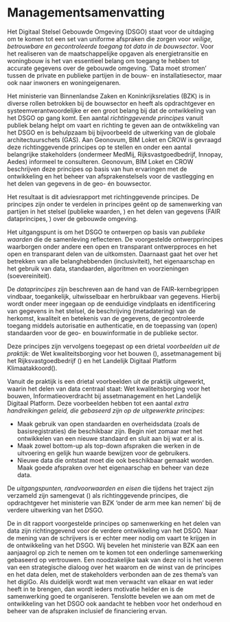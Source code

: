 Managementsamenvatting
======================

Het Digitaal Stelsel Gebouwde Omgeving (DSGO) staat voor de uitdaging om te komen tot een set van
uniforme afspraken die zorgen voor *veilige, betrouwbare en gecontroleerde
toegang tot data in de bouwsector*. Voor het realiseren van de maatschappelijke
opgaven als energietransitie en woningbouw is het van essentieel belang om
toegang te hebben tot accurate gegevens over de gebouwde omgeving. ‘Data moet
stromen’ tussen de private en publieke partijen in de bouw- en
installatiesector, maar ook naar inwoners en woningeigenaren.

Het ministerie van Binnenlandse Zaken en Koninkrijksrelaties (BZK) is in diverse rollen betrokken bij de bouwsector en heeft als opdrachtgever en systeemverantwoordelijke er een groot belang bij dat de ontwikkeling van het DSGO op gang komt. Een aantal *richtinggevende principes* vanuit publiek belang helpt om vaart en richting te geven aan de ontwikkeling van het DSGO en is behulpzaam bij bijvoorbeeld de uitwerking van de globale architectuurschets
(GAS). Aan Geonovum, BIM Loket en CROW is gevraagd deze richtinggevende
principes op te stellen en onder een aantal belangrijke stakeholders (ondermeer
MedMij, Rijksvastgoedbedrijf, Innopay, Aedes) informeel te consulteren.
Geonovum, BIM Loket en CROW beschrijven deze principes op basis van hun ervaringen
met de ontwikkeling en het beheer van afsprakenstelsels voor de vastlegging en
het delen van gegevens in de geo- én bouwsector.

Het resultaat is dit adviesrapport met richtinggevende principes. De principes zijn
onder te verdelen in principes geënt op de samenwerking van partijen in het
stelsel (publieke waarden, <a href='#publiekewaarden'></a>) en het delen van gegevens (FAIR dataprincipes, <a href='#dataprincipes'></a>) over
de gebouwde omgeving.

Het uitgangspunt is om het DSGO te ontwerpen op basis van *publieke waarden* die
de samenleving reflecteren. De voorgestelde ontwerpprincipes waarborgen onder andere een open en transparant ontwerpproces en het open en transparant delen van de uitkomsten. Daarnaast gaat het over
het betrekken van alle belanghebbenden (inclusiviteit), het eigenaarschap en het gebruik van data, standaarden, algoritmen en voorzieningen (soevereiniteit).

De *dataprincipes* zijn beschreven aan de hand van de FAIR-kernbegrippen
vindbaar, toegankelijk, uitwisselbaar en herbruikbaar van gegevens.
Hierbij wordt onder meer ingegaan op de eenduidige vindplaats en identificering
van gegevens in het stelsel, de beschrijving (metadatering) van de herkomst,
kwaliteit en betekenis van de gegevens, de gecontroleerde toegang middels
autorisatie en authenticatie, en de toepassing van (open) standaarden voor de
geo- en bouwinformatie in de publieke sector.

Deze principes zijn vervolgens toegepast op een drietal *voorbeelden uit de praktijk*: de
Wet kwaliteitsborging voor het bouwen (<a href="#wet-kwaliteitsborging-voor-het-bouwen"></a>), assetmanagement bij het Rijksvastgoedbedrijf (<a href='#assetmanagement-bij-het-rijksvastgoedbedrijf'></a>) en het Landelijk Digitaal Platform Klimaatakkoord(<a href='#landelijk-digitaal-platform-klimaatakkoord'></a>).

Vanuit de praktijk is een drietal voorbeelden uit de praktijk uitgewerkt, waarin het delen van data centraal staat: Wet kwaliteitsborging voor het bouwen, Informatieoverdracht bij assetmanagement en het Landelijk Digitaal Platform. Deze voorbeelden hebben tot een aantal *extra handreikingen geleid, die gebaseerd zijn op de uitgewerkte principes*:
- Maak gebruik van open standaarden en overheidsdata (zoals de basisregistraties) die beschikbaar zijn. Begin niet zomaar met het ontwikkelen van een nieuwe standaard en sluit aan bij wat er al is.
- Maak zowel bottom-up als top-down afspraken die werken in de uitvoering en gelijk hun waarde bewijzen voor de gebruikers.
- Nieuwe data die ontstaat moet die ook beschikbaar gemaakt worden. Maak goede afspraken over het eigenaarschap en beheer van deze data. 

De *uitgangspunten, randvoorwaarden en eisen* die tijdens het traject zijn
verzameld zijn samengevat (<a href='#uitgangspunten-randvoorwaarden-en-eisen'></a>) als richtinggevende principes, die opdrachtgever het ministerie van BZK
‘onder de arm mee kan nemen’ bij de verdere uitwerking van het DSGO.

De in dit rapport voorgestelde principes op samenwerking en het delen van data zijn richtinggevend voor de verdere ontwikkeling van het DSGO. Naar de mening van de schrijvers is er echter meer nodig om vaart te krijgen in de ontwikkeling van het DSGO. Wij bevelen het ministerie van BZK aan een aanjaagrol op zich te nemen om te komen tot een onderlinge samenwerking gebaseerd op vertrouwen. Een noodzakelijke taak van deze rol is het voeren van een strategische dialoog over het waarom en de winst van de principes en het data delen, met de stakeholders verbonden aan de zes thema’s van het digiGo. Als duidelijk wordt wat men verwacht van elkaar en wat ieder heeft in te brengen, dan wordt ieders motivatie helder en is de samenwerking goed te organiseren. Tenslotte bevelen we aan om met de ontwikkeling van het DSGO ook aandacht te hebben voor het onderhoud en beheer van de afspraken inclusief de financiering ervan.
